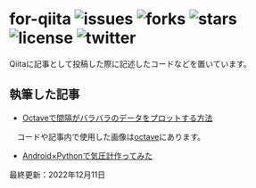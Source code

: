 # for-qiita ![issues](https://img.shields.io/github/issues/PyRadiolarus/for-qiita?style=plastic) ![forks](https://img.shields.io/github/forks/PyRadiolarus/for-qiita?style=plastic) ![stars](https://img.shields.io/github/stars/PyRadiolarus/for-qiita?style=plastic) ![license](https://img.shields.io/github/license/PyRadiolarus/for-qiita?style=plastic) ![twitter](https://img.shields.io/twitter/url?style=social&url=https%3A%2F%2Ftwitter.com%2F4voltex%2F)

Qiitaに記事として投稿した際に記述したコードなどを置いています。

## 執筆した記事

- [Octaveで間隔がバラバラのデータをプロットする方法](https://qiita.com/Hagian/items/1fb26ca66da1cf587d72)

&emsp;コードや記事内で使用した画像は[octave](https://github.com/PyRadiolarus/for-qiita/tree/master/octave)にあります。

- [Android×Pythonで気圧計作ってみた](2022年12月15日公開予定)

<!--
&emsp;コードは[BarometerForAndroid](https://github.com/PyRadiolarus/for-qiita/tree/master/BarometerForAndroid)にあります。
-->

最終更新：2022年12月11日
